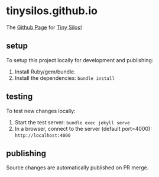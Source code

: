 # tinysilos.github.io
The [Github Page][www-github-page] for [Tiny Silos!][www-tiny-silos]

## setup
To setup this project locally for development and publishing:  
1. Install Ruby/gem/bundle.
2. Install the dependencies: `bundle install`

## testing
To test new changes locally:  
1. Start the test server: `bundle exec jekyll serve`
2. In a browser, connect to the server (default port=4000): `http://localhost:4000`

## publishing
Source changes are automatically published on PR merge.


[//]: # (References)
[www-github-page]: https://pages.github.com/
[www-tiny-silos]: https://tinysilos.com
[www-jekyll]: https://jekyllrb.com/
